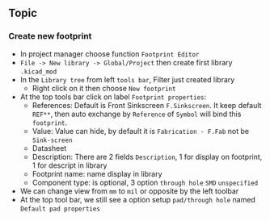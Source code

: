 ## Topic

### Create new footprint
- In project manager choose function `Footprint Editor`
- `File -> New library -> Global/Project` then create first library `.kicad_mod`
- In the `Library tree` from left `tools bar`, Filter just created library
    - Right click on it then choose `New footprint`
- At the top tools bar click on label `Footprint properties`:
    - References: Default is Front Sinkscreen `F.Sinkscreen`. It keep default `REF**`, then auto exchange by `Reference` of `Symbol` will bind this `footprint`.
    - Value: Value can hide, by default it is `Fabrication - F.Fab` not be `Sink-screen`
    - Datasheet
    - Description: There are 2 fields `Description`, 1 for display on footprint, 1 for descript in library
    - Footprint name: name display in library
    - Component type: is optional, 3 option `through hole` `SMD` `unspecified`
- We can change view from `mm` to `mil` or opposite by the left toolbar
- At the top tool bar, we still see a option setup `pad/through hole` named `Default pad properties`


